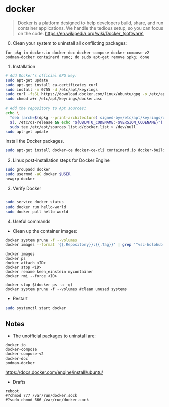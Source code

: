 # docker
> Docker is a platform designed to help developers build, share, and run container applications. We handle the tedious setup, so you can focus on the code.
https://en.wikipedia.org/wiki/Docker_(software)

0. Clean your system to uninstall all conflicting packages:
```
for pkg in docker.io docker-doc docker-compose docker-compose-v2 podman-docker containerd runc; do sudo apt-get remove $pkg; done
```

1. Installation
```bash
# Add Docker's official GPG key:
sudo apt-get update
sudo apt-get install ca-certificates curl
sudo install -m 0755 -d /etc/apt/keyrings
sudo curl -fsSL https://download.docker.com/linux/ubuntu/gpg -o /etc/apt/keyrings/docker.asc
sudo chmod a+r /etc/apt/keyrings/docker.asc

# Add the repository to Apt sources:
echo \
  "deb [arch=$(dpkg --print-architecture) signed-by=/etc/apt/keyrings/docker.asc] https://download.docker.com/linux/ubuntu \
  $(. /etc/os-release && echo "${UBUNTU_CODENAME:-$VERSION_CODENAME}") stable" | \
  sudo tee /etc/apt/sources.list.d/docker.list > /dev/null
sudo apt-get update
```

Install the Docker packages.
```bash
sudo apt-get install docker-ce docker-ce-cli containerd.io docker-buildx-plugin docker-compose-plugin
```

2. Linux post-installation steps for Docker Engine
```bash
sudo groupadd docker
sudo usermod -aG docker $USER
newgrp docker
```

3. Verify Docker
```bash

sudo service docker status
sudo docker run hello-world
sudo docker pull hello-world

```

4. Useful commands

* Clean up the container images:
```bash
docker system prune -f --volumes
docker images --format '{{.Repository}}:{{.Tag}}' | grep '^vsc-holohub' | xargs -r docker rmi
```

```
docker images
docker ps
docker attach <ID>
docker stop <ID>
docker rename keen_einstein mycontainer
docker rmi --force <ID>

docker stop $(docker ps -a -q)
docker system prune -f --volumes #clean unused systems
```

* Restart
```bash
sudo systemctl start docker
```

## Notes
* The unofficial packages to uninstall are:
```
docker.io
docker-compose
docker-compose-v2
docker-doc
podman-docker
```
https://docs.docker.com/engine/install/ubuntu/



* Drafts
```
reboot
#?chmod 777 /var/run/docker.sock
#?sudo chmod 666 /var/run/docker.sock
```

